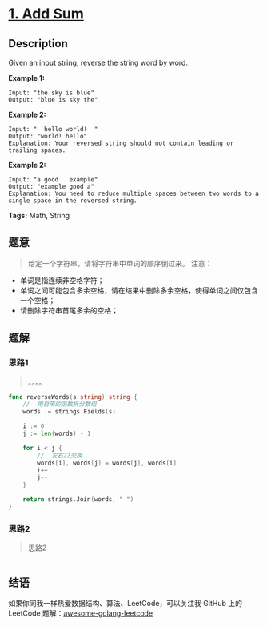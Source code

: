 # [1. Add Sum][title]

## Description

Given an input string, reverse the string word by word.

**Example 1:**

```
Input: "the sky is blue"
Output: "blue is sky the"
```

**Example 2:**

```
Input: "  hello world!  "
Output: "world! hello"
Explanation: Your reversed string should not contain leading or trailing spaces.
```

**Example 2:**

```
Input: "a good   example"
Output: "example good a"
Explanation: You need to reduce multiple spaces between two words to a single space in the reversed string.
```
**Tags:** Math, String



## 题意
> 给定一个字符串，请将字符串中单词的顺序倒过来。
> 注意：

- 单词是指连续非空格字符；
- 单词之间可能包含多余空格，请在结果中删除多余空格，使得单词之间仅包含一个空格；
- 请删除字符串首尾多余的空格；

## 题解

### 思路1
> 。。。。

```go
func reverseWords(s string) string {
	//	用自带的函数拆分数组
	words := strings.Fields(s)

	i := 0
	j := len(words) - 1

	for i < j {
		//	左右22交换
		words[i], words[j] = words[j], words[i]
		i++
		j--
	}

	return strings.Join(words, " ")
}

```

### 思路2
> 思路2
```go

```

## 结语

如果你同我一样热爱数据结构、算法、LeetCode，可以关注我 GitHub 上的 LeetCode 题解：[awesome-golang-leetcode][me]

[title]: https://leetcode.com/problems/two-sum/description/
[me]: https://github.com/kylesliu/awesome-golang-leetcode

